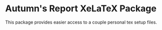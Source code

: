 # Autumn's Report XeLaTeX Package

This package provides easier access to a couple personal tex setup files. 
